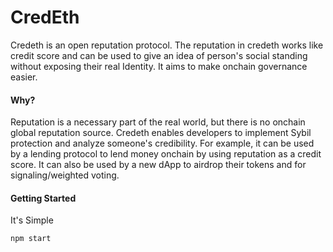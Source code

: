 # CredEth

Credeth is an open reputation protocol. The reputation in credeth works like credit score and can be used to give an idea of person's social standing without exposing their real Identity. It aims to make onchain governance easier.

#### Why?

Reputation is a necessary part of the real world, but there is no onchain global reputation source. Credeth enables developers to implement Sybil protection and analyze someone's credibility. For example, it can be used by a lending protocol to lend money onchain by using reputation as a credit score. It can also be used by a new dApp to airdrop their tokens and for signaling/weighted voting.

#### Getting Started

It's Simple

```npm start```

